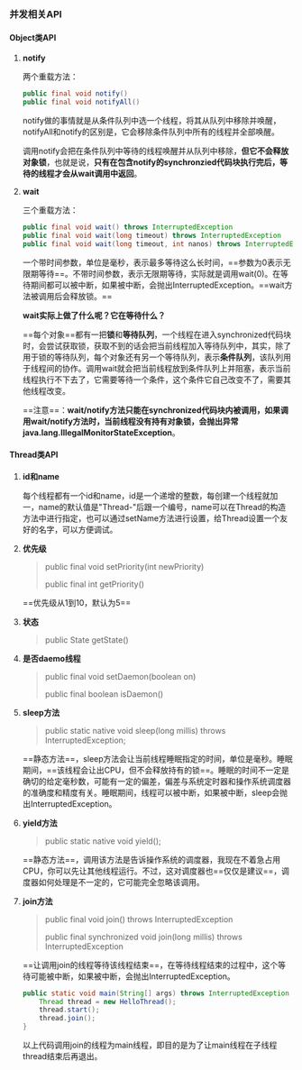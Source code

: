 ### 并发相关API

#### Object类API

1. **notify**

   两个重载方法：

   ~~~java
   public final void notify()
   public final void notifyAll()
   ~~~

   notify做的事情就是从条件队列中选一个线程，将其从队列中移除并唤醒，notifyAll和notify的区别是，它会移除条件队列中所有的线程并全部唤醒。

   调用notify会把在条件队列中等待的线程唤醒并从队列中移除，**但它不会释放对象锁**，也就是说，**只有在包含notify的synchronzied代码块执行完后，等待的线程才会从wait调用中返回**。

2. **wait**

   三个重载方法：

   ~~~java
   public final void wait() throws InterruptedException
   public final void wait(long timeout) throws InterruptedException
   public final void wait(long timeout, int nanos) throws InterruptedException
   ~~~

   一个带时间参数，单位是毫秒，表示最多等待这么长时间，==参数为0表示无限期等待==。不带时间参数，表示无限期等待，实际就是调用wait(0)。在等待期间都可以被中断，如果被中断，会抛出InterruptedException。==wait方法被调用后会释放锁。==

   **wait实际上做了什么呢？它在等待什么？**

   ==每个对象==都有一把**锁**和**等待队列**，一个线程在进入synchronized代码块时，会尝试获取锁，获取不到的话会把当前线程加入等待队列中，其实，除了用于锁的等待队列，每个对象还有另一个等待队列，表示**条件队列**，该队列用于线程间的协作。调用wait就会把当前线程放到条件队列上并阻塞，表示当前线程执行不下去了，它需要等待一个条件，这个条件它自己改变不了，需要其他线程改变。
   
   ==注意==：**wait/notify方法只能在synchronized代码块内被调用，如果调用wait/notify方法时，当前线程没有持有对象锁，会抛出异常java.lang.IllegalMonitorStateException**。

#### Thread类API

1. **id和name**

   每个线程都有一个id和name，id是一个递增的整数，每创建一个线程就加一，name的默认值是"Thread-"后跟一个编号，name可以在Thread的构造方法中进行指定，也可以通过setName方法进行设置，给Thread设置一个友好的名字，可以方便调试。

2. **优先级**

   >public final void setPriority(int newPriority)
   >
   >public final int getPriority()

   ==优先级从1到10，默认为5==

3. **状态**

   > public State getState()

4. **是否daemo线程**

   >public final void setDaemon(boolean on)
   >
   >public final boolean isDaemon()

5. **sleep方法**

   >public static native void sleep(long millis) throws InterruptedException;

   ==静态方法==，sleep方法会让当前线程睡眠指定的时间，单位是毫秒。睡眠期间，==该线程会让出CPU，但不会释放持有的锁==。睡眠的时间不一定是确切的给定毫秒数，可能有一定的偏差，偏差与系统定时器和操作系统调度器的准确度和精度有关。睡眠期间，线程可以被中断，如果被中断，sleep会抛出InterruptedException。

6. **yield方法**

   > public static native void yield();

   ==静态方法==，调用该方法是告诉操作系统的调度器，我现在不着急占用CPU，你可以先让其他线程运行。不过，这对调度器也==仅仅是建议==，调度器如何处理是不一定的，它可能完全忽略该调用。

7. **join方法**

   > public final void join() throws InterruptedException
   >
   > public final synchronized void join(long millis) throws InterruptedException

   ==让调用join的线程等待该线程结束==，在等待线程结束的过程中，这个等待可能被中断，如果被中断，会抛出InterruptedException。

   ~~~java
   public static void main(String[] args) throws InterruptedException {
       Thread thread = new HelloThread();
       thread.start();
       thread.join();
   }    
   ~~~

   以上代码调用join的线程为main线程，即目的是为了让main线程在子线程thread结束后再退出。

#### 